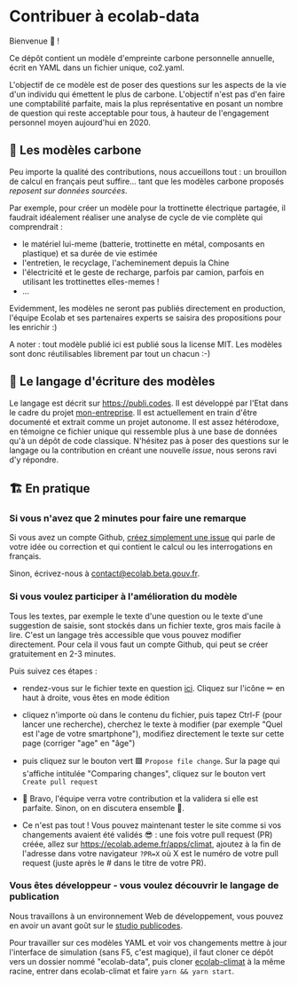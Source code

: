 # Contribuer à ecolab-data

Bienvenue 👋 ! 

Ce dépôt contient un modèle d'empreinte carbone personnelle annuelle, écrit en YAML dans un fichier unique, co2.yaml. 

L'objectif de ce modèle est de poser des questions sur les aspects de la vie d'un individu qui émettent le plus de carbone. L'objectif n'est pas d'en faire une comptabilité parfaite, mais la plus représentative en posant un nombre de question qui reste acceptable pour tous, à hauteur de l'engagement personnel moyen aujourd'hui en 2020.

## 💾 Les modèles carbone

Peu importe la qualité des contributions, nous accueillons tout : un brouillon de calcul en français peut suffire... tant que les modèles carbone proposés *reposent sur données sourcées*. 


Par exemple, pour créer un modèle pour la trottinette électrique partagée, il faudrait idéalement réaliser une analyse de cycle de vie complète qui comprendrait : 

- le matériel lui-meme (batterie, trottinette en métal, composants en plastique) et sa durée de vie estimée
- l'entretien, le recyclage, l'acheminement depuis la Chine
- l'électricité et le geste de recharge, parfois par camion, parfois en utilisant les trottinettes elles-memes ! 
- ...

Evidemment, les modèles ne seront pas publiés directement en production, l'équipe Ecolab et ses partenaires experts se saisira des propositions pour les enrichir :)


A noter : tout modèle publié ici est publié sous la license MIT. Les modèles sont donc réutilisables librement par tout un chacun :-)

## 🔣 Le langage d'écriture des modèles

Le langage est décrit sur https://publi.codes. Il est développé par l'Etat dans le cadre du projet [mon-entreprise](https://github.com/betagouv/mon-entreprise). Il est actuellement en train d'être documenté et extrait comme un projet autonome. Il est assez hétérodoxe, en témoigne ce fichier unique qui ressemble plus à une base de données qu'à un dépôt de code classique. N'hésitez pas à poser des questions sur le langage ou la contribution en créant une nouvelle *issue*, nous serons ravi d'y répondre.


## 🏗️ En pratique

### Si vous n'avez que 2 minutes pour faire une remarque

Si vous avez un compte Github, [créez simplement une issue](https://github.com/laem/ecolab-data/issues/new) qui parle de votre idée ou correction et qui contient le calcul ou les interrogations en français.

Sinon, écrivez-nous à contact@ecolab.beta.gouv.fr.

### Si vous voulez participer à l'amélioration du modèle

Tous les textes, par exemple le texte d'une question ou le texte d'une suggestion de saisie, sont stockés dans un fichier texte, gros mais facile à lire. C'est un langage très accessible que vous pouvez modifier directement. Pour cela il vous faut un compte Github, qui peut se créer gratuitement en 2-3 minutes.
 
Puis suivez ces étapes : 

- rendez-vous sur le fichier texte en question [ici](https://github.com/betagouv/ecolab-data/blob/master/co2.yaml). Cliquez sur l'icône ✏ en haut à droite, vous êtes en mode édition
- cliquez n'importe où dans le contenu du fichier, puis tapez Ctrl-F (pour lancer une recherche), cherchez le texte à modifier (par exemple "Quel est l'age de votre smartphone"), modifiez directement le texte sur cette page (corriger "age" en "âge")
- puis cliquez sur le bouton vert 🟩 `Propose file change`. Sur la page qui s'affiche intitulée "Comparing changes", cliquez sur le bouton vert `Create pull request`
- 🎉 Bravo, l'équipe verra votre contribution et la validera si elle est parfaite. Sinon, on en discutera ensemble 🙂.

- Ce n'est pas tout ! Vous pouvez maintenant tester le site comme si vos changements avaient été validés 😎 : une fois votre pull request (PR) créée, allez sur https://ecolab.ademe.fr/apps/climat, ajoutez à la fin de l'adresse dans votre navigateur `?PR=X` où X est le numéro de votre pull request (juste après le # dans le titre de votre PR).

### Vous êtes développeur - vous voulez découvrir le langage de publication

Nous travaillons à un environnement Web de développement, vous pouvez en avoir un avant goût sur le [studio publicodes](https://publi.codes/studio). 

Pour travailler sur ces modèles YAML et voir vos changements mettre à jour l'interface de simulation (sans F5, c'est magique), il faut cloner ce dépôt vers un dossier nommé "ecolab-data", puis cloner [ecolab-climat](https://github.com/betagouv/ecolab-climat) à la même racine, entrer dans ecolab-climat et faire `yarn && yarn start`.
